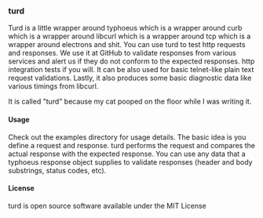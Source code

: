 ### turd

Turd is a little wrapper around typhoeus which is a wrapper around curb which is a wrapper around libcurl which is a wrapper around tcp which is a wrapper around electrons and shit. You can use turd to test http requests and responses. We use it at GitHub to validate responses from various services and alert us if they do not conform to the expected responses. http integration tests if you will. It can be also used for basic telnet-like plain text request validations. Lastly, it also produces some basic diagnostic data like various timings from libcurl.

It is called "turd" because my cat pooped on the floor while I was writing it.

#### Usage

Check out the examples directory for usage details. The basic idea is you define a request and response. turd performs the request and compares the actual response with the expected response. You can use any data that a typhoeus response object supplies to validate responses (header and body substrings, status codes, etc).

#### License

turd is open source software available under the MIT License